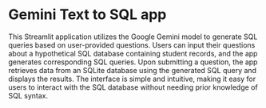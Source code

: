 # Gemini Text to SQL app
 This Streamlit application utilizes the Google Gemini model to generate SQL queries based on user-provided questions. Users can input their questions about a hypothetical SQL database containing student records, and the app generates corresponding SQL queries. Upon submitting a question, the app retrieves data from an SQLite database using the generated SQL query and displays the results. The interface is simple and intuitive, making it easy for users to interact with the SQL database without needing prior knowledge of SQL syntax.
